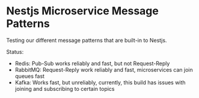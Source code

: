 # Nestjs Microservice Message Patterns

Testing our different message patterns that are built-in to Nestjs.

Status: 

- Redis: Pub-Sub works reliably and fast, but not Request-Reply
- RabbitMQ: Request-Reply work reliably and fast, microservices can join queues fast
- Kafka: Works fast, but unreliably, currently, this build has issues with joining and subscribing to certain topics
